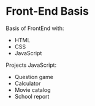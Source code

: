 # Front-End Basis
Basis of FrontEnd with:

- HTML
- CSS
- JavaScript

Projects JavaScript:
- Question game
- Calculator
- Movie catalog
- School report